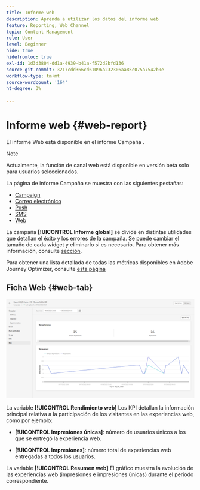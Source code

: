 ```yaml
---
title: Informe web
description: Aprenda a utilizar los datos del informe web
feature: Reporting, Web Channel
topic: Content Management
role: User
level: Beginner
hide: true
hidefromtoc: true
exl-id: 1d3d3804-dd1a-4939-b41a-f572d2bfd136
source-git-commit: 3217cdd366cd61096a232306aa85c075a7542b0e
workflow-type: tm+mt
source-wordcount: '164'
ht-degree: 3%

---
```


# Informe web {#web-report}

El informe Web está disponible en el informe Campaña .

>[!NOTE]
>
>Actualmente, la función de canal web está disponible en versión beta solo para usuarios seleccionados.

La página de informe Campaña se muestra con las siguientes pestañas:

* [Campaign](../reports/campaign-global-report.md#campaign-live)
* [Correo electrónico](../reports/campaign-global-report.md#email-live)
* [Push](../reports/campaign-global-report.md#push-live)
* [SMS](../reports/campaign-global-report.md#sms-live)
* [Web](#web-tab)

La campaña **[!UICONTROL Informe global]** se divide en distintas utilidades que detallan el éxito y los errores de la campaña. Se puede cambiar el tamaño de cada widget y eliminarlo si es necesario. Para obtener más información, consulte [sección](../reports/global-report.md#modify-dashboard).

Para obtener una lista detallada de todas las métricas disponibles en Adobe Journey Optimizer, consulte [esta página](../reports/global-report.md#list-of-components-global.md)

## Ficha Web {#web-tab}

![](assets/web-report.png)

La variable **[!UICONTROL Rendimiento web]** Los KPI detallan la información principal relativa a la participación de los visitantes en las experiencias web, como por ejemplo:

* **[!UICONTROL Impresiones únicas]**: número de usuarios únicos a los que se entregó la experiencia web.

* **[!UICONTROL Impresiones]**: número total de experiencias web entregadas a todos los usuarios.

La variable **[!UICONTROL Resumen web]** El gráfico muestra la evolución de las experiencias web (impresiones e impresiones únicas) durante el periodo correspondiente.
